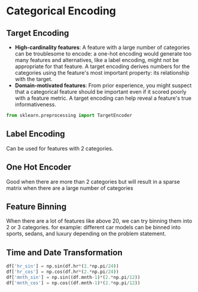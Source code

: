 # Categorical Encoding

## Target Encoding

* **High-cardinality features**: A feature with a large number of categories can be troublesome to encode: a one-hot encoding would generate too many features and alternatives, like a label encoding, might not be appropriate for that feature. A target encoding derives numbers for the categories using the feature's most important property: its relationship with the target.
* **Domain-motivated features**: From prior experience, you might suspect that a categorical feature should be important even if it scored poorly with a feature metric. A target encoding can help reveal a feature's true informativeness.

```python
from sklearn.preprocessing import TargetEncoder
```

## Label Encoding

Can be used for features with 2 categories.

## One Hot Encoder

Good when there are more than 2 categories but will result in a sparse matrix when there are a large number of categories

## Feature Binning

When there are a lot of features like above 20, we can try binning them into 2 or 3 categories. for example: different car models can be binned into sports, sedans, and luxury depending on the problem statement.

## Time and Date Transformation

```python
df['hr_sin'] = np.sin(df.hr*(2.*np.pi/24))
df['hr_cos'] = np.cos(df.hr*(2.*np.pi/24))
df['mnth_sin'] = np.sin((df.mnth-1)*(2.*np.pi/12)) 
df['mnth_cos'] = np.cos((df.mnth-1)*(2.*np.pi/12))
```
